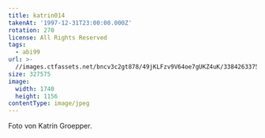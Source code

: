 ```yaml
---
title: katrin014
takenAt: '1997-12-31T23:00:00.000Z'
rotation: 270
license: All Rights Reserved
tags:
  - abi99
url: >-
  //images.ctfassets.net/bncv3c2gt878/49jKLFzv9V64oe7gUKZ4uK/3384263375d696e38d800fa12771d38b/katrin014_14691471845_o
size: 327575
image:
  width: 1740
  height: 1156
contentType: image/jpeg
---
```


Foto von Katrin Groepper.
